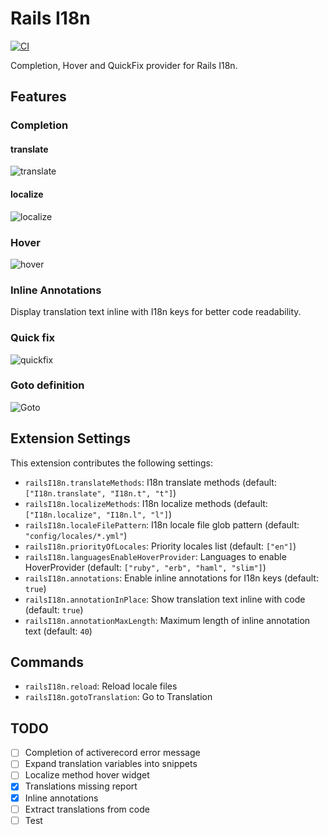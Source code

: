 # Rails I18n

[![CI](https://github.com/aki77/vscode-rails-i18n/actions/workflows/ci.yml/badge.svg)](https://github.com/aki77/vscode-rails-i18n/actions/workflows/ci.yml)

Completion, Hover and QuickFix provider for Rails I18n.

## Features

### Completion

#### translate

![translate](https://i.gyazo.com/f05479cbeeae524235096223e7636164.gif)

#### localize

![localize](https://i.gyazo.com/2430eb641cf8f2628dfa3fe86586f934.gif)

### Hover

![hover](https://i.gyazo.com/fc5f345b620222261072389a8cea2013.gif)

### Inline Annotations

Display translation text inline with I18n keys for better code readability.

### Quick fix

![quickfix](https://i.gyazo.com/5c97d57a3a692f9b253ddc40655e5703.gif)

### Goto definition

![Goto](https://i.gyazo.com/1e57c68dca96dae3a2f7831a0801ba0a.gif)

## Extension Settings

This extension contributes the following settings:

- `railsI18n.translateMethods`: I18n translate methods (default: `["I18n.translate", "I18n.t", "t"]`)
- `railsI18n.localizeMethods`: I18n localize methods (default: `["I18n.localize", "I18n.l", "l"]`)
- `railsI18n.localeFilePattern`: I18n locale file glob pattern (default: `"config/locales/*.yml"`)
- `railsI18n.priorityOfLocales`: Priority locales list (default: `["en"]`)
- `railsI18n.languagesEnableHoverProvider`: Languages to enable HoverProvider (default: `["ruby", "erb", "haml", "slim"]`)
- `railsI18n.annotations`: Enable inline annotations for I18n keys (default: `true`)
- `railsI18n.annotationInPlace`: Show translation text inline with code (default: `true`)
- `railsI18n.annotationMaxLength`: Maximum length of inline annotation text (default: `40`)

## Commands

- `railsI18n.reload`: Reload locale files
- `railsI18n.gotoTranslation`: Go to Translation

## TODO

- [ ] Completion of activerecord error message
- [ ] Expand translation variables into snippets
- [ ] Localize method hover widget
- [x] Translations missing report
- [x] Inline annotations
- [ ] Extract translations from code
- [ ] Test
